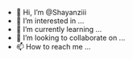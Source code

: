 - 👋 Hi, I’m @Shayanziii
- 👀 I’m interested in ...
- 🌱 I’m currently learning ...
- 💞️ I’m looking to collaborate on ...
- 📫 How to reach me ...

<!---
Shayanziii/Shayanziii is a ✨ special ✨ repository because its `README.md` (this file) appears on your GitHub profile.
You can click the Preview link to take a look at your changes.
--->
